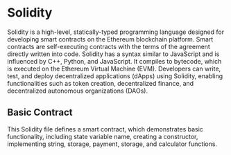 # Solidity

Solidity is a high-level, statically-typed programming language designed for developing smart contracts on the Ethereum blockchain platform. Smart contracts are self-executing contracts with the terms of the agreement directly written into code. Solidity has a syntax similar to JavaScript and is influenced by C++, Python, and JavaScript. It compiles to bytecode, which is executed on the Ethereum Virtual Machine (EVM). Developers can write, test, and deploy decentralized applications (dApps) using Solidity, enabling functionalities such as token creation, decentralized finance, and decentralized autonomous organizations (DAOs).

## Basic Contract

This Solidity file defines a smart contract, which demonstrates basic functionality, including state variable name, creating a constructor, implementing string, storage, payment, storage, and calculator functions.
